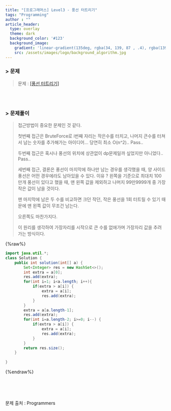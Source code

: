 ```yaml
---
title: "[프로그래머스] Level3 - 풍선 터트리기"
tags: "Programming"
author : ""
article_header:
  type: overlay
  theme: dark
  background_color: '#123'
  background_image:
    gradient: 'linear-gradient(135deg, rgba(34, 139, 87 , .4), rgba(139, 34, 139, .4))'
    src: /assets/images/logo/background_algorithm.jpg
---
```


### > 문제

> 문제 : [[풍선 터트리기]](https://programmers.co.kr/learn/courses/30/lessons/68646)

<br>

<br>

### > 문제풀이

> 접근방법이 중요한 문제인 것 같다.
>
> 첫번째 접근은 BruteForce로 i번째 자리는 작은수를 터치고, 나머지 큰수를 터쳐서 남는 숫자를 추가해가는 아이디어... 당연히 최소 O(n^2).. Pass..
>
> 두번째 접근은 혹시나 풍선의 위치에 상관없이 dp문제일까 싶었지만 아니었다.. Pass..
>
> 세번째 접근, 결론은 풍선이 마지막에 하나만 남는 경우를 생각했을 때, 양 사이드 풍선은 어떤 경우에라도 남아있을 수 있다. 이유 ? 왼쪽을 기준으로 최대치 100만개 풍선이 있다고 했을 때, 맨 왼쪽 값을 제외하고 나머지 99만9999개 중 가장 작은 값이 남을 것이다.
>
> 맨 마지막에 남은 두 수를 비교하면 크던 작던, 작은 풍선을 1회 터트릴 수 있기 때문에 맨 왼쪽 값이 무조건 남는다.
>
> 오른쪽도 마찬가지다.
>
> 이 원리를 생각하여 가장자리를 시작으로 큰 수를 없애가며 가장자리 값을 추려가는 방식이다.

{%raw%}

```java
import java.util.*;
class Solution {
    public int solution(int[] a) {
        Set<Integer> res = new HashSet<>();
        int extra = a[0];
        res.add(extra);
        for(int i=1; i<a.length; i++){
        	if(extra > a[i]) {
        		extra = a[i];
        		res.add(extra);
        	}
        }
        extra = a[a.length-1];
        res.add(extra);
        for(int i=a.length-2; i>=0; i--) {
        	if(extra > a[i]) {
        		extra = a[i];
        		res.add(extra);
        	}
        }
        return res.size();
    }
    
}
```

{%endraw%}

<br/>

<br/>

<br/>

문제 출처 : Programmers

<br/>

<br/>

<br/>
